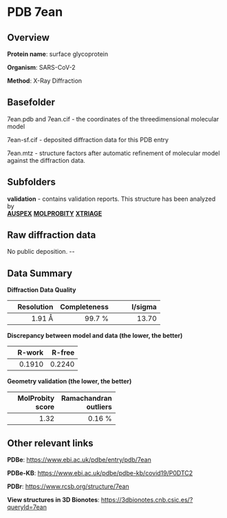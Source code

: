 # PDB 7ean

## Overview

**Protein name**: surface glycoprotein

**Organism**: SARS-CoV-2

**Method**: X-Ray Diffraction



## Basefolder

7ean.pdb and 7ean.cif - the coordinates of the threedimensional molecular model

7ean-sf.cif - deposited diffraction data for this PDB entry

7ean.mtz - structure factors after automatic refinement of molecular model against the diffraction data.

## Subfolders





**validation** - contains validation reports. This structure has been analyzed by <br>[**AUSPEX**](https://github.com/thorn-lab/coronavirus_structural_task_force/tree/master/pdb/surface_glycoprotein/SARS-CoV-2/7ean/validation/auspex)  [**MOLPROBITY**](https://github.com/thorn-lab/coronavirus_structural_task_force/tree/master/pdb/surface_glycoprotein/SARS-CoV-2/7ean/validation/molprobity) [**XTRIAGE**](https://github.com/thorn-lab/coronavirus_structural_task_force/blob/master/pdb/surface_glycoprotein/SARS-CoV-2/7ean/validation/Xtriage_output.log)  



## Raw diffraction data

No public deposition. --<br> 

## Data Summary
**Diffraction Data Quality**

|   | Resolution | Completeness| I/sigma |
|---|-------------:|----------------:|--------------:|
|   |1.91 Å|99.7  %|<img width=50/>13.70|

**Discrepancy between model and data (the lower, the better)**

|   | **R-work**| **R-free**   
|---|-------------:|----------------:|           
||  0.1910|  0.2240|

**Geometry validation (the lower, the better)**

|   |**MolProbity<br>score**| **Ramachandran<br>outliers** 
|---|-------------:|----------------:|
||  1.32|  0.16 %|

 

 



## Other relevant links 
**PDBe**:  https://www.ebi.ac.uk/pdbe/entry/pdb/7ean

**PDBe-KB**: https://www.ebi.ac.uk/pdbe/pdbe-kb/covid19/P0DTC2 
 
**PDBr**: https://www.rcsb.org/structure/7ean 

**View structures in 3D Bionotes**: https://3dbionotes.cnb.csic.es/?queryId=7ean

